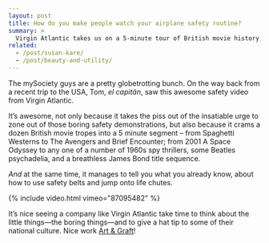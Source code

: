 ```yaml
---
layout: post
title: How do you make people watch your airplane safety routine?
summary: >
  Virgin Atlantic takes us on a 5-minute tour of British movie history, from Spaghetti Westerns to The Avengers, Bond to A Space Odyssey.
related:
  - /post/susan-kare/
  - /post/beauty-and-utility/
---
```


The mySociety guys are a pretty globetrotting bunch. On the way back from a recent trip to the USA, Tom, *el capitán*, saw this awesome safety video from Virgin Atlantic.

It’s awesome, not only because it takes the piss out of the insatiable urge to zone out of those boring safety demonstrations, but also because it crams a dozen British movie tropes into a 5 minute segment – from Spaghetti Westerns to The Avengers and Brief Encounter; from 2001 A Space Odyssey to any one of a number of 1960s spy thrillers, some Beatles psychadelia, and a breathless James Bond title sequence.

*And* at the same time, it manages to tell you what you already know, about how to use safety belts and jump onto life chutes.

{% include video.html vimeo="87095482" %}

It’s nice seeing a company like Virgin Atlantic take time to think about the little things—the boring things—and to give a hat tip to some of their national culture. Nice work [Art & Graft](http://artandgraft.com)!
